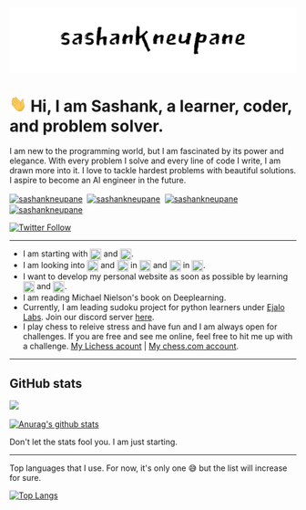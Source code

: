 <img align = "center" src= assets/images/logo0.png>


<h1> <img src="https://raw.githubusercontent.com/basnetsoyuj/basnetsoyuj/master/assets/images/wave.gif" width="30px"/> Hi, I am Sashank, a <b>learner</b>, <b>coder</b>, and <b>problem solver</b>. </h1>
 

<p> I am new to the programming world, but I am fascinated by its power and elegance. With every problem I solve and every line of code I write, I am drawn more into it. I love to tackle hardest problems with beautiful solutions. I aspire to become an AI engineer in the future. </p>

<a href="https://twitter.com/SashankNeupane1" target="blank"><img align="center" src="https://simpleicons.org/icons/twitter.svg" alt="sashankneupane" height="25" width="25" /></a>&nbsp;&nbsp;<a href="https://www.linkedin.com/in/sashank-neupane-8b4330192/" target="blank"><img align="center" src="https://simpleicons.org/icons/linkedin.svg" alt="sashankneupane" height="25" width="25" /></a>&nbsp;&nbsp;<a href="https://www.instagram.com/neupanesashank/" target="blank"><img align="center" src="https://simpleicons.org/icons/instagram.svg" alt="sashankneupane" height="25" width="25" /></a>&nbsp;&nbsp;<a href="mailto:sashankneupane7@gmail.com"><img align="center" src="https://simpleicons.org/icons/gmail.svg" alt="sashankneupane" height="25" width="25" /></a>

[![Twitter Follow](https://img.shields.io/twitter/follow/sashankneupane1?label=Follow&style=social)](https://twitter.com/sashankneupane1)

---

- I am starting with <img align="center" src="https://simpleicons.org/icons/git.svg" height="20" width="20"> and <img align="center" src="https://simpleicons.org/icons/github.svg" height="20" width="20">. 
- I am looking into <img align="center" src="https://simpleicons.org/icons/numpy.svg" height="20" width="20"> and <img align="center" src="https://simpleicons.org/icons/pandas.svg" height="20" width="20"> in <img align="center" src="https://simpleicons.org/icons/python.svg" height="20" width="20"> and <img align="center" src="https://simpleicons.org/icons/react.svg" height="20" width="20"> in <img align="center" src="https://simpleicons.org/icons/javascript.svg" height="20" width="20">. 
- I want to develop my personal website as soon as possible by learning <img align="center" src="https://simpleicons.org/icons/react.svg" height="20" width="20"> and <img align="center" src="https://simpleicons.org/icons/gatsby.svg" height="20" width="20">.
- I am reading Michael Nielson's book on Deeplearning. 
- Currently, I am leading sudoku project for python learners under [Ejalo Labs](https://github.com/Ejalo-Labs). Join our discord server [here](https://discord.gg/2QhyAHd).
- I play chess to releive stress and have fun and I am always open for challenges. If you are free and see me online, feel free to hit me up with a challenge. <a href="https://lichess.org/@/sashankneupane">My Lichess acount</a> | <a href="https://www.chess.com/member/knahsas07">My chess.com account</a>.

<hr/>

<h2 ><b>GitHub stats</b></h2>


![](https://komarev.com/ghpvc/?username=sashankneupane7)


[![Anurag's github stats](https://github-readme-stats.vercel.app/api?username=sashankneupane7&count_private=true&show_icons=true&theme=radical)](https://github.com/sashankneupane7)
<p>Don't let the stats fool you. I am just starting.</p>

----

<p> Top languages that I use. For now, it's only one 😅 but the list will increase for sure. </p>

[![Top Langs](https://github-readme-stats.vercel.app/api/top-langs/?username=sashankneupane7&layout=compact&theme=radical)](https://github.com/sashankneupane7)
